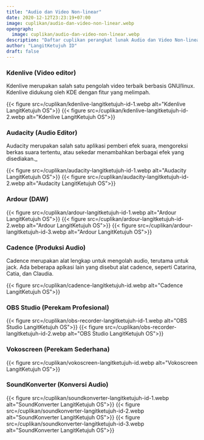 ```yaml
---
title: "Audio dan Video Non-linear"
date: 2020-12-12T23:23:19+07:00
image: cuplikan/audio-dan-video-non-linear.webp
opengraph:
  image: cuplikan/audio-dan-video-non-linear.webp
description: "Daftar cuplikan perangkat lunak Audio dan Video Non-linear di LangitKetujuh OS"
author: "LangitKetujuh ID"
draft: false
---
```


### Kdenlive (Video editor)

Kdenlive merupakan salah satu pengolah video terbaik berbasis GNU/linux. Kdenlive didukung oleh KDE dengan fitur yang melimpah.

{{< figure src=/cuplikan/kdenlive-langitketujuh-id-1.webp alt="Kdenlive LangitKetujuh OS">}}
{{< figure src=/cuplikan/kdenlive-langitketujuh-id-2.webp alt="Kdenlive LangitKetujuh OS">}}

### Audacity (Audio Editor)

Audacity merupakan salah satu aplikasi pemberi efek suara, mengoreksi berkas suara tertentu, atau sekedar menambahkan berbagai efek yang disediakan._

{{< figure src=/cuplikan/audacity-langitketujuh-id-1.webp alt="Audacity LangitKetujuh OS">}}
{{< figure src=/cuplikan/audacity-langitketujuh-id-2.webp alt="Audacity LangitKetujuh OS">}}

### Ardour (DAW)

{{< figure src=/cuplikan/ardour-langitketujuh-id-1.webp alt="Ardour LangitKetujuh OS">}}
{{< figure src=/cuplikan/ardour-langitketujuh-id-2.webp alt="Ardour LangitKetujuh OS">}}
{{< figure src=/cuplikan/ardour-langitketujuh-id-3.webp alt="Ardour LangitKetujuh OS">}}

### Cadence (Produksi Audio)

Cadence merupakan alat lengkap untuk mengolah audio, terutama untuk jack. Ada beberapa aplkasi lain yang disebut alat cadence, seperti Catarina, Catia, dan Claudia.

{{< figure src=/cuplikan/cadence-langitketujuh-id.webp alt="Cadence LangitKetujuh OS">}}

### OBS Studio (Perekam Profesional)

{{< figure src=/cuplikan/obs-recorder-langitketujuh-id-1.webp alt="OBS Studio LangitKetujuh OS">}}
{{< figure src=/cuplikan/obs-recorder-langitketujuh-id-2.webp alt="OBS Studio LangitKetujuh OS">}}

### Vokoscreen (Perekam Sederhana)

{{< figure src=/cuplikan/vokoscreen-langitketujuh-id.webp alt="Vokoscreen LangitKetujuh OS">}}

### SoundKonverter (Konversi Audio)

{{< figure src=/cuplikan/soundkonverter-langitketujuh-id-1.webp alt="SoundKonverter LangitKetujuh OS">}}
{{< figure src=/cuplikan/soundkonverter-langitketujuh-id-2.webp alt="SoundKonverter LangitKetujuh OS">}}
{{< figure src=/cuplikan/soundkonverter-langitketujuh-id-3.webp alt="SoundKonverter LangitKetujuh OS">}}
